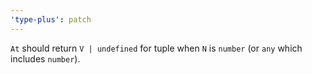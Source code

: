```yaml
---
'type-plus': patch
---
```


`At` should return `V | undefined` for tuple when `N` is `number` (or `any` which includes `number`).

